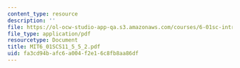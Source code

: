 ```yaml
---
content_type: resource
description: ''
file: https://ol-ocw-studio-app-qa.s3.amazonaws.com/courses/6-01sc-introduction-to-electrical-engineering-and-computer-science-i-spring-2011/fa3cd94bafc6a004f2e16c8fb8aa86df_MIT6_01SCS11_5_5_2.pdf
file_type: application/pdf
resourcetype: Document
title: MIT6_01SCS11_5_5_2.pdf
uid: fa3cd94b-afc6-a004-f2e1-6c8fb8aa86df
---
```

